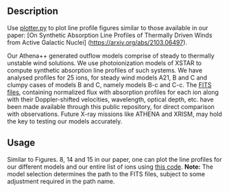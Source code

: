 ## Description

Use [plotter.py](plotter.py) to plot line profile figures similar to those available in our paper: [On Synthetic Absorption Line Profiles of Thermally Driven Winds from Active Galactic Nuclei] (https://arxiv.org/abs/2103.06497).

Our Athena++ generated outflow models comprise of steady to thermally unstable wind solutions. We use photoionization models of XSTAR to compute synthetic absorption line profiles of such systems. We have analysed profiles for 25 ions, for steady wind models A21, B and C and clumpy cases of models B and C, namely models B-c and C-c. The [FITS files](lps_fits_files), containing normalized flux with absorption profiles for each ion along with their Doppler-shifted velocities, wavelength, optical depth, etc. have been made available through this public repository, for direct comparison with observations. Future X-ray missions like ATHENA and XRISM, may hold the key to testing our models accurately.

## Usage

Similar to Figures. 8, 14 and 15 in our paper, one can plot the line profiles for our different models and our entire list of ions using [this code](plotter.py).
**Note:** The model selection determines the path to the FITS files, subject to some adjustment required in the path name.
